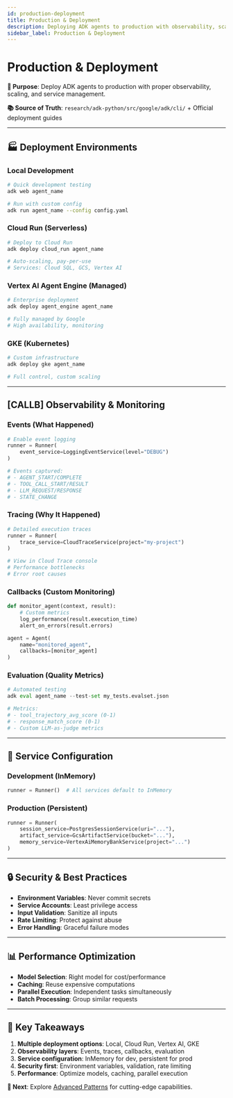 ```yaml
---
id: production-deployment
title: Production & Deployment
description: Deploying ADK agents to production with observability, scaling, and service management
sidebar_label: Production & Deployment
---
```


# Production & Deployment

**🎯 Purpose**: Deploy ADK agents to production with proper observability, scaling, and service management.

**📚 Source of Truth**: `research/adk-python/src/google/adk/cli/` + Official deployment guides

---

## 🏭 Deployment Environments

### Local Development
```bash
# Quick development testing
adk web agent_name

# Run with custom config
adk run agent_name --config config.yaml
```

### Cloud Run (Serverless)
```bash
# Deploy to Cloud Run
adk deploy cloud_run agent_name

# Auto-scaling, pay-per-use
# Services: Cloud SQL, GCS, Vertex AI
```

### Vertex AI Agent Engine (Managed)
```bash
# Enterprise deployment
adk deploy agent_engine agent_name

# Fully managed by Google
# High availability, monitoring
```

### GKE (Kubernetes)
```bash
# Custom infrastructure
adk deploy gke agent_name

# Full control, custom scaling
```

---

## [CALLB] Observability & Monitoring

### Events (What Happened)
```python
# Enable event logging
runner = Runner(
    event_service=LoggingEventService(level="DEBUG")
)

# Events captured:
# - AGENT_START/COMPLETE
# - TOOL_CALL_START/RESULT
# - LLM_REQUEST/RESPONSE
# - STATE_CHANGE
```

### Tracing (Why It Happened)
```python
# Detailed execution traces
runner = Runner(
    trace_service=CloudTraceService(project="my-project")
)

# View in Cloud Trace console
# Performance bottlenecks
# Error root causes
```

### Callbacks (Custom Monitoring)
```python
def monitor_agent(context, result):
    # Custom metrics
    log_performance(result.execution_time)
    alert_on_errors(result.errors)

agent = Agent(
    name="monitored_agent",
    callbacks=[monitor_agent]
)
```

### Evaluation (Quality Metrics)
```python
# Automated testing
adk eval agent_name --test-set my_tests.evalset.json

# Metrics:
# - tool_trajectory_avg_score (0-1)
# - response_match_score (0-1)
# - Custom LLM-as-judge metrics
```

---

## 💾 Service Configuration

### Development (InMemory)
```python
runner = Runner()  # All services default to InMemory
```

### Production (Persistent)
```python
runner = Runner(
    session_service=PostgresSessionService(uri="..."),
    artifact_service=GcsArtifactService(bucket="..."),
    memory_service=VertexAiMemoryBankService(project="...")
)
```

---

## 🔒 Security & Best Practices

- **Environment Variables**: Never commit secrets
- **Service Accounts**: Least privilege access
- **Input Validation**: Sanitize all inputs
- **Rate Limiting**: Protect against abuse
- **Error Handling**: Graceful failure modes

---

## 📊 Performance Optimization

- **Model Selection**: Right model for cost/performance
- **Caching**: Reuse expensive computations
- **Parallel Execution**: Independent tasks simultaneously
- **Batch Processing**: Group similar requests

---

## 🎯 Key Takeaways

1. **Multiple deployment options**: Local, Cloud Run, Vertex AI, GKE
2. **Observability layers**: Events, traces, callbacks, evaluation
3. **Service configuration**: InMemory for dev, persistent for prod
4. **Security first**: Environment variables, validation, rate limiting
5. **Performance**: Optimize models, caching, parallel execution

**🔗 Next**: Explore [Advanced Patterns](advanced-patterns.md) for cutting-edge capabilities.
